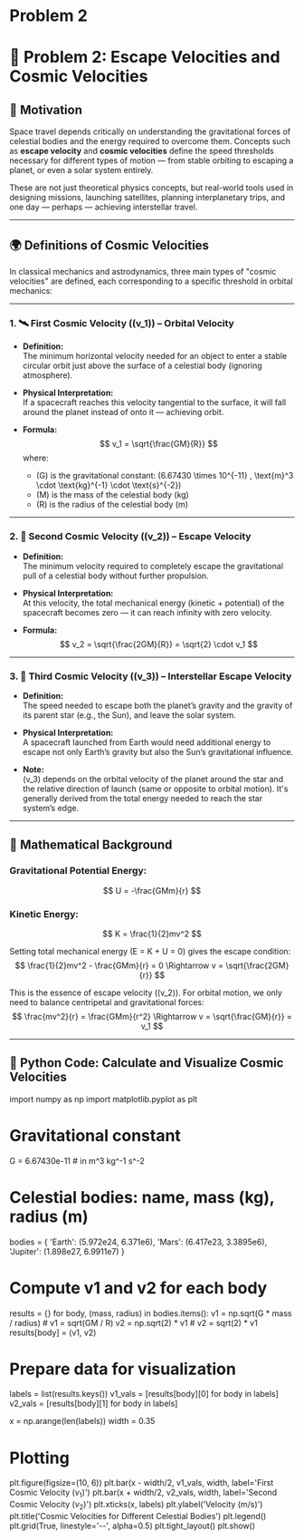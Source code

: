  # Problem 2
 # 🚀 Problem 2: Escape Velocities and Cosmic Velocities

## 🎯 Motivation

Space travel depends critically on understanding the gravitational forces of celestial bodies and the energy required to overcome them. Concepts such as **escape velocity** and **cosmic velocities** define the speed thresholds necessary for different types of motion — from stable orbiting to escaping a planet, or even a solar system entirely.

These are not just theoretical physics concepts, but real-world tools used in designing missions, launching satellites, planning interplanetary trips, and one day — perhaps — achieving interstellar travel.

---

## 🌍 Definitions of Cosmic Velocities

In classical mechanics and astrodynamics, three main types of "cosmic velocities" are defined, each corresponding to a specific threshold in orbital mechanics:

---

### 1. 🛰️ First Cosmic Velocity (\(v_1\)) – Orbital Velocity

- **Definition:**  
  The minimum horizontal velocity needed for an object to enter a stable circular orbit just above the surface of a celestial body (ignoring atmosphere).

- **Physical Interpretation:**  
  If a spacecraft reaches this velocity tangential to the surface, it will fall around the planet instead of onto it — achieving orbit.

- **Formula:**  
  $$
  v_1 = \sqrt{\frac{GM}{R}}
  $$
  where:
  - \(G\) is the gravitational constant: \(6.67430 \times 10^{-11} \, \text{m}^3 \cdot \text{kg}^{-1} \cdot \text{s}^{-2}\)
  - \(M\) is the mass of the celestial body (kg)
  - \(R\) is the radius of the celestial body (m)

---

### 2. 🚀 Second Cosmic Velocity (\(v_2\)) – Escape Velocity

- **Definition:**  
  The minimum velocity required to completely escape the gravitational pull of a celestial body without further propulsion.

- **Physical Interpretation:**  
  At this velocity, the total mechanical energy (kinetic + potential) of the spacecraft becomes zero — it can reach infinity with zero velocity.

- **Formula:**  
  $$
  v_2 = \sqrt{\frac{2GM}{R}} = \sqrt{2} \cdot v_1
  $$

---

### 3. 🌌 Third Cosmic Velocity (\(v_3\)) – Interstellar Escape Velocity

- **Definition:**  
  The speed needed to escape both the planet’s gravity and the gravity of its parent star (e.g., the Sun), and leave the solar system.

- **Physical Interpretation:**  
  A spacecraft launched from Earth would need additional energy to escape not only Earth’s gravity but also the Sun’s gravitational influence.

- **Note:**  
  \(v_3\) depends on the orbital velocity of the planet around the star and the relative direction of launch (same or opposite to orbital motion). It's generally derived from the total energy needed to reach the star system’s edge.

---

## 📐 Mathematical Background

### Gravitational Potential Energy:
$$
U = -\frac{GMm}{r}
$$

### Kinetic Energy:
$$
K = \frac{1}{2}mv^2
$$

Setting total mechanical energy \(E = K + U = 0\) gives the escape condition:
$$
\frac{1}{2}mv^2 - \frac{GMm}{r} = 0 \Rightarrow v = \sqrt{\frac{2GM}{r}}
$$

This is the essence of escape velocity (\(v_2\)). For orbital motion, we only need to balance centripetal and gravitational forces:
$$
\frac{mv^2}{r} = \frac{GMm}{r^2} \Rightarrow v = \sqrt{\frac{GM}{r}} = v_1
$$

---

## 🧮 Python Code: Calculate and Visualize Cosmic Velocities

import numpy as np
import matplotlib.pyplot as plt

# Gravitational constant
G = 6.67430e-11  # in m^3 kg^-1 s^-2

# Celestial bodies: name, mass (kg), radius (m)
bodies = {
    'Earth': (5.972e24, 6.371e6),
    'Mars': (6.417e23, 3.3895e6),
    'Jupiter': (1.898e27, 6.9911e7)
}

# Compute v1 and v2 for each body
results = {}
for body, (mass, radius) in bodies.items():
    v1 = np.sqrt(G * mass / radius)  # v1 = sqrt(GM / R)
    v2 = np.sqrt(2) * v1             # v2 = sqrt(2) * v1
    results[body] = (v1, v2)

# Prepare data for visualization
labels = list(results.keys())
v1_vals = [results[body][0] for body in labels]
v2_vals = [results[body][1] for body in labels]

x = np.arange(len(labels))
width = 0.35

# Plotting
plt.figure(figsize=(10, 6))
plt.bar(x - width/2, v1_vals, width, label='First Cosmic Velocity ($v_1$)')
plt.bar(x + width/2, v2_vals, width, label='Second Cosmic Velocity ($v_2$)')
plt.xticks(x, labels)
plt.ylabel('Velocity (m/s)')
plt.title('Cosmic Velocities for Different Celestial Bodies')
plt.legend()
plt.grid(True, linestyle='--', alpha=0.5)
plt.tight_layout()
plt.show()
